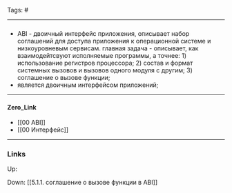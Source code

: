 Tags: #
***
###
- ABI - двоичный интерфейс приложения, описывает набор соглашений для доступа приложения к операционной системе и низкоуровневым сервисам. главная задача - описывает, как взаимодейтсвуют исполняемые программы, а точнее:
			1) использование регистров процессора;
			2) состав и формат системных вызовов и вызовов одного модуля с другим;
			3) соглашение о вызове функции;
- является двоичным интерфейсом приложений;

***
#### Zero_Link
- [[00 ABI]]
- [[00 Интерфейс]]
***
### Links
Up:

Down:
[[5.1.1. соглашение о вызове функции в ABI]]

